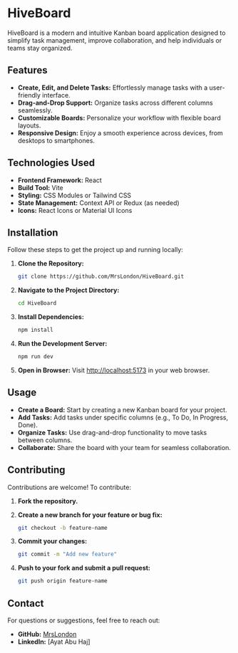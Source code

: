 # HiveBoard


HiveBoard is a modern and intuitive Kanban board application designed to simplify task management, improve collaboration, and help individuals or teams stay organized.

## Features

- **Create, Edit, and Delete Tasks:** Effortlessly manage tasks with a user-friendly interface.
- **Drag-and-Drop Support:** Organize tasks across different columns seamlessly.
- **Customizable Boards:** Personalize your workflow with flexible board layouts.
- **Responsive Design:** Enjoy a smooth experience across devices, from desktops to smartphones.

## Technologies Used

- **Frontend Framework:** React
- **Build Tool:** Vite
- **Styling:** CSS Modules or Tailwind CSS
- **State Management:** Context API or Redux (as needed)
- **Icons:** React Icons or Material UI Icons

## Installation

Follow these steps to get the project up and running locally:

1. **Clone the Repository:**

    ```bash
    git clone https://github.com/MrsLondon/HiveBoard.git
    ```

2. **Navigate to the Project Directory:**

    ```bash
    cd HiveBoard
    ```

3. **Install Dependencies:**

    ```bash
    npm install
    ```

4. **Run the Development Server:**

    ```bash
    npm run dev
    ```

5. **Open in Browser:**
    Visit [http://localhost:5173](http://localhost:5173) in your web browser.

## Usage

- **Create a Board:** Start by creating a new Kanban board for your project.
- **Add Tasks:** Add tasks under specific columns (e.g., To Do, In Progress, Done).
- **Organize Tasks:** Use drag-and-drop functionality to move tasks between columns.
- **Collaborate:** Share the board with your team for seamless collaboration.

## Contributing

Contributions are welcome! To contribute:

1. **Fork the repository.**
2. **Create a new branch for your feature or bug fix:**

    ```bash
    git checkout -b feature-name
    ```

3. **Commit your changes:**

    ```bash
    git commit -m "Add new feature"
    ```

4. **Push to your fork and submit a pull request:**

    ```bash
    git push origin feature-name
    ```

## Contact

For questions or suggestions, feel free to reach out:

- **GitHub:** [MrsLondon](https://github.com/MrsLondon)
- **LinkedIn:** [Ayat Abu Haj]
